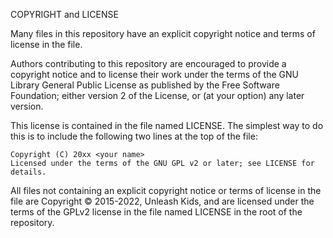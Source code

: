 COPYRIGHT and LICENSE

Many files in this repository have an explicit copyright notice and terms of
license in the file.

Authors contributing to this repository are encouraged to provide a copyright
notice and to license their work under the terms of the GNU Library General
Public License as published by the Free Software Foundation; either version 2
of the License, or (at your option) any later version.  

This license is contained in the file named LICENSE.  The simplest way to do
this is to include the following two lines at the top of the file:

    Copyright (C) 20xx <your name>
    Licensed under the terms of the GNU GPL v2 or later; see LICENSE for details.

All files not containing an explicit copyright notice or terms of license in
the file are Copyright © 2015-2022, Unleash Kids, and are licensed under the
terms of the GPLv2 license in the file named LICENSE in the root of the
repository.

